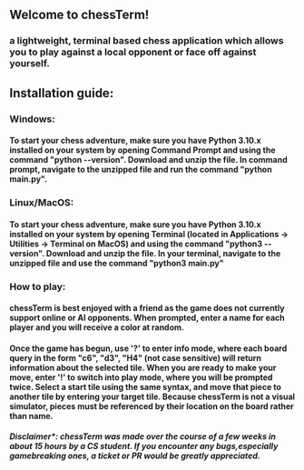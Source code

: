 ## Welcome to chessTerm! 
### a lightweight, terminal based chess application which allows you to play against a local opponent or face off against yourself. 

## Installation guide:

### Windows: 
#### To start your chess adventure, make sure you have Python 3.10.x installed on your system by opening Command Prompt and using the command "python --version". Download and unzip the file. In command prompt, navigate to the unzipped file and run the command "python main.py".


### Linux/MacOS:
#### To start your chess adventure, make sure you have Python 3.10.x installed on your system by opening Terminal (located in Applications -> Utilities -> Terminal on MacOS) and using the command "python3 --version". Download and unzip the file. In your terminal, navigate to the unzipped file and use the command "python3 main.py"

### How to play:
#### chessTerm is best enjoyed with a friend as the game does not currently support online or AI opponents. When prompted, enter a name for each player and you will receive a color at random. 

#### Once the game has begun, use '?' to enter info mode, where each board query in the form "c6", "d3", "H4" (not case sensitive) will return information about the selected tile. When you are ready to make your move, enter '!' to switch into play mode, where you will be prompted twice. Select a start tile using the same syntax, and move that piece to another tile by entering your target tile. Because chessTerm is not a visual simulator, pieces must be referenced by their location on the board rather than name.

##### Disclaimer*: chessTerm was made over the course of a few weeks in about 15 hours by a CS student. If you encounter any bugs,especially gamebreaking ones, a ticket or PR would be greatly appreciated.


